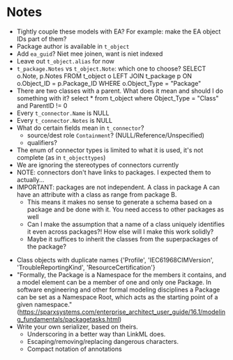 # Notes

* Tightly couple these models with EA? For example: make the EA object IDs part of them?
* Package author is available in `t_object`
* Add `ea_guid`? Niet mee joinen, want is niet indexed
* Leave out `t_object.alias` for now
* `t_package.Notes` vs `t_object.Note`: which one to choose?
    SELECT o.Note, p.Notes FROM t_object o
    LEFT JOIN t_package p ON o.Object_ID = p.Package_ID
    WHERE o.Object_Type = "Package"
* There are two classes with a parent. What does it mean and should I do something with it?
    select * from t_object where Object_Type = "Class"
    and ParentID != 0
* Every `t_connector.Name` is NULL
* Every `t_connector.Notes` is NULL
* What do certain fields mean in `t_connector`?
    - source/dest role `Containment`? (NULL/Reference/Unspecified)
    - qualifiers?
* The enum of connector types is limited to what it is used, it's not complete (as in `t_objecttypes`)
* We are ignoring the stereotypes of connectors currently
* NOTE: connectors don't have links to packages. I expected them to actually...
* IMPORTANT: packages are not independent. A class in package A can have an attribute with a class as range from package B.
    - This means it makes no sense to generate a schema based on a package and be done with it. You need access to other packages as well
    - Can I make the assumption that a name of a class uniquely identifies it even across packages?! How else will I make this work solidly?
    - Maybe it suffices to inherit the classes from the superpackages of the package?
- Class objects with duplicate names
    {'Profile', 'IEC61968CIMVersion', 'TroubleReportingKind', 'ResourceCertification'}
- "Formally, the Package is a Namespace for the members it contains, and a model element can be a member of one and only one Package. In software engineering and other formal modeling disciplines a Package can be set as a Namespace Root, which acts as the starting point of a given namespace." (https://sparxsystems.com/enterprise_architect_user_guide/16.1/modeling_fundamentals/packagetasks.html)
- Write your own serializer, based on theirs.
    - Underscoring in a better way than LinkML does.
    - Escaping/removing/replacing dangerous characters.
    - Compact notation of annotations
